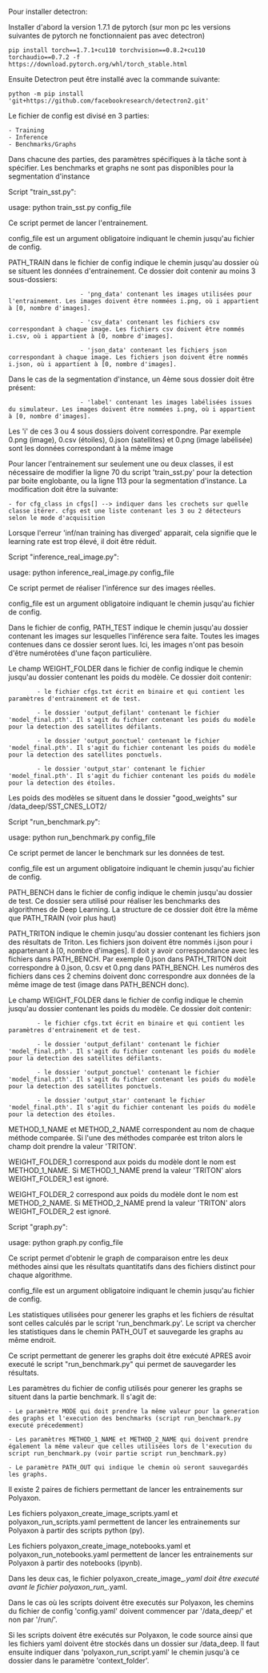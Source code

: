 Pour installer detectron:

Installer d'abord la version 1.7.1 de pytorch (sur mon pc les versions suivantes de pytorch ne fonctionnaient pas avec detectron)

    pip install torch==1.7.1+cu110 torchvision==0.8.2+cu110 torchaudio==0.7.2 -f https://download.pytorch.org/whl/torch_stable.html

Ensuite Detectron peut être installé avec la commande suivante:

    python -m pip install 'git+https://github.com/facebookresearch/detectron2.git'


Le fichier de config est divisé en 3 parties:

    - Training
    - Inference
    - Benchmarks/Graphs

Dans chacune des parties, des paramètres spécifiques à la tâche sont à spécifier.
Les benchmarks et graphs ne sont pas disponibles pour la segmentation d'instance




Script "train_sst.py":

usage: python train_sst.py config_file

Ce script permet de lancer l'entrainement.

config_file est un argument obligatoire indiquant le chemin jusqu'au fichier de config.

PATH_TRAIN dans le fichier de config indique le chemin jusqu'au dossier où se situent les données d'entrainement. Ce dossier doit contenir au moins 3 sous-dossiers: 

                        - 'png_data' contenant les images utilisées pour l'entrainement. Les images doivent être nommées i.png, où i appartient à [0, nombre d'images].

                        - 'csv_data' contenant les fichiers csv correspondant à chaque image. Les fichiers csv doivent être nommés i.csv, où i appartient à [0, nombre d'images].

                        - 'json_data' contenant les fichiers json correspondant à chaque image. Les fichiers json doivent être nommés i.json, où i appartient à [0, nombre d'images].

Dans le cas de la segmentation d'instance, un 4ème sous dossier doit être présent:

                        - 'label' contenant les images labélisées issues du simulateur. Les images doivent être nommées i.png, où i appartient à [0, nombre d'images].

Les 'i' de ces 3 ou 4 sous dossiers doivent correspondre. Par exemple 0.png (image), 0.csv (étoiles), 0.json (satellites) et 0.png (image labélisée) sont les données correspondant à la même image

Pour lancer l'entrainement sur seulement une ou deux classes, il est nécessaire de modifier la ligne 70 du script 'train_sst.py' pour la detection par boite englobante, ou la ligne 113 pour la segmentation d'instance. La modification doit être la suivante:

    - for cfg_class in cfgs[] --> indiquer dans les crochets sur quelle classe itérer. cfgs est une liste contenant les 3 ou 2 détecteurs selon le mode d'acquisition

Lorsque l'erreur 'inf/nan training has diverged' apparait, cela signifie que le learning rate est trop élevé, il doit être réduit.



Script "inference_real_image.py":

usage: python inference_real_image.py config_file

Ce script permet de réaliser l'inférence sur des images réelles.

config_file est un argument obligatoire indiquant le chemin jusqu'au fichier de config.

Dans le fichier de config, PATH_TEST indique le chemin jusqu'au dossier contenant les images sur lesquelles l'inférence sera faite. Toutes les images contenues dans ce dossier seront lues. Ici, les images n'ont pas besoin d'être numérotées d'une façon particulière.

Le champ WEIGHT_FOLDER dans le fichier de config indique le chemin jusqu'au dossier contenant les poids du modèle. Ce dossier doit contenir:

            - le fichier cfgs.txt écrit en binaire et qui contient les paramètres d'entrainement et de test.

            - le dossier 'output_defilant' contenant le fichier 'model_final.pth'. Il s'agit du fichier contenant les poids du modèle pour la detection des satellites défilants.

            - le dossier 'output_ponctuel' contenant le fichier 'model_final.pth'. Il s'agit du fichier contenant les poids du modèle pour la detection des satellites ponctuels.

            - le dossier 'output_star' contenant le fichier 'model_final.pth'. Il s'agit du fichier contenant les poids du modèle pour la detection des étoiles.


Les poids des modèles se situent dans le dossier "good_weights" sur /data_deep/SST_CNES_LOT2/



Script "run_benchmark.py":

usage: python run_benchmark.py config_file

Ce script permet de lancer le benchmark sur les données de test.

config_file est un argument obligatoire indiquant le chemin jusqu'au fichier de config.

PATH_BENCH dans le fichier de config indique le chemin jusqu'au dossier de test. Ce dossier sera utilisé pour réaliser les benchmarks des algorithmes de Deep Learning. La structure de ce dossier doit être la même que PATH_TRAIN (voir plus haut)

PATH_TRITON indique le chemin jusqu'au dossier contenant les fichiers json des résultats de Triton. Les fichiers json doivent être nommés i.json pour i appartenant à [0, nombre d'images]. Il doit y avoir correspondance avec les fichiers dans PATH_BENCH. Par exemple 0.json dans PATH_TRITON doit correspondre à 0.json, 0.csv et 0.png dans PATH_BENCH. Les numéros des fichiers dans ces 2 chemins doivent donc correspondre aux données de la même image de test (image dans PATH_BENCH donc).

Le champ WEIGHT_FOLDER dans le fichier de config indique le chemin jusqu'au dossier contenant les poids du modèle. Ce dossier doit contenir:

            - le fichier cfgs.txt écrit en binaire et qui contient les paramètres d'entrainement et de test.

            - le dossier 'output_defilant' contenant le fichier 'model_final.pth'. Il s'agit du fichier contenant les poids du modèle pour la detection des satellites défilants.

            - le dossier 'output_ponctuel' contenant le fichier 'model_final.pth'. Il s'agit du fichier contenant les poids du modèle pour la detection des satellites ponctuels.

            - le dossier 'output_star' contenant le fichier 'model_final.pth'. Il s'agit du fichier contenant les poids du modèle pour la detection des étoiles.

METHOD_1_NAME et METHOD_2_NAME correspondent au nom de chaque méthode comparée. Si l'une des méthodes comparée est triton alors le champ doit prendre la valeur 'TRITON'.

WEIGHT_FOLDER_1 correspond aux poids du modèle dont le nom est METHOD_1_NAME. Si METHOD_1_NAME prend la valeur 'TRITON' alors WEIGHT_FOLDER_1 est ignoré.

WEIGHT_FOLDER_2 correspond aux poids du modèle dont le nom est METHOD_2_NAME. Si METHOD_2_NAME prend la valeur 'TRITON' alors WEIGHT_FOLDER_2 est ignoré.



Script "graph.py":

usage: python graph.py config_file

Ce script permet d'obtenir le graph de comparaison entre les deux méthodes ainsi que les résultats quantitatifs dans des fichiers distinct pour chaque algorithme.

config_file est un argument obligatoire indiquant le chemin jusqu'au fichier de config.

Les statistiques utilisées pour generer les graphs et les fichiers de résultat sont celles calculés par le script 'run_benchmark.py'. Le script va chercher les statistiques dans le chemin PATH_OUT et sauvegarde les graphs au même endroit.

Ce script permettant de generer les graphs doit être exécuté APRES avoir executé le script "run_benchmark.py" qui permet de sauvegarder les résultats.

Les paramètres du fichier de config utilisés pour generer les graphs se situent dans la partie benchmark. Il s'agit de:

    - Le paramètre MODE qui doit prendre la même valeur pour la generation des graphs et l'execution des benchmarks (script run_benchmark.py executé précedemment)

    - Les paramètres METHOD_1_NAME et METHOD_2_NAME qui doivent prendre également la même valeur que celles utilisées lors de l'execution du script run_benchmark.py (voir partie script run_benchmark.py)

    - Le paramètre PATH_OUT qui indique le chemin où seront sauvegardés les graphs.




Il existe 2 paires de fichiers permettant de lancer les entrainements sur Polyaxon. 

Les fichiers polyaxon_create_image_scripts.yaml et polyaxon_run_scripts.yaml permettent de lancer les entrainements sur Polyaxon à partir des scripts python (py).

Les fichiers polyaxon_create_image_notebooks.yaml et polyaxon_run_notebooks.yaml permettent de lancer les entrainements sur Polyaxon à partir des notebooks (ipynb).

Dans les deux cas, le fichier polyaxon_create_image_*.yaml doit être executé avant le fichier polyaxon_run_*.yaml.


Dans le cas où les scripts doivent être executés sur Polyaxon, les chemins du fichier de config 'config.yaml' doivent commencer par '/data_deep/' et non par '/run/'.


Si les scripts doivent être exécutés sur Polyaxon, le code source ainsi que les fichiers yaml doivent être stockés dans un dossier sur /data_deep. Il faut ensuite indiquer dans 'polyaxon_run_script.yaml' le chemin jusqu'à ce dossier dans le paramètre 'context_folder'.
